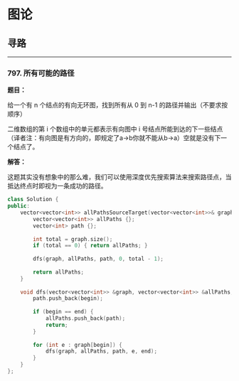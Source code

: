 # 图论

## 寻路

---

### 797. 所有可能的路径

**题目：**

给一个有 n 个结点的有向无环图，找到所有从 0 到 n-1 的路径并输出（不要求按顺序）

二维数组的第 i 个数组中的单元都表示有向图中 i 号结点所能到达的下一些结点（译者注：有向图是有方向的，即规定了a→b你就不能从b→a）空就是没有下一个结点了。

**解答：**

这题其实没有想象中的那么难，我们可以使用深度优先搜索算法来搜索路径点，当抵达终点时即视为一条成功的路径。

```cpp
class Solution {
public:
    vector<vector<int>> allPathsSourceTarget(vector<vector<int>>& graph) {
        vector<vector<int>> allPaths {};
        vector<int> path {};
        
        int total = graph.size();
        if (total == 0) { return allPaths; }
        
        dfs(graph, allPaths, path, 0, total - 1);
        
        return allPaths;
    }
    
    void dfs(vector<vector<int>> &graph, vector<vector<int>> &allPaths, vector<int> path, int begin, int end) {
        path.push_back(begin);
        
        if (begin == end) {
            allPaths.push_back(path);
            return;
        }
        
        for (int e : graph[begin]) {
            dfs(graph, allPaths, path, e, end);
        }
    }
};
```